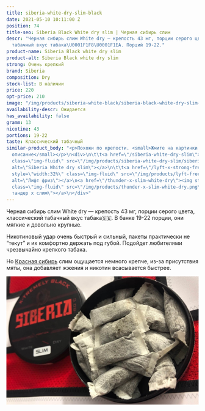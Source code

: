 ```yaml
---
title: siberia-white-dry-slim-black
date: 2021-05-10 10:11:00 Z
position: 74
title-seo: Siberia Black White dry slim | Черная сибирь слим
descr: "Черная сибирь слим White dry — крепость 43 мг, порции серого цвета, классический
  табачный вкус табака\U0001F1F8\U0001F1EA. Порций 19-22."
product-name: Siberia Black white dry slim
product-alt: Siberia Black white dry slim
strong: Очень крепкий
brand: Siberia
composition: Dry
stock-list: В наличии
price: 220
opt-price: 210
image: "/img/products/siberia-white-black/siberia-black-white-dry-slim-portion.png"
availability-descr: Ожидается
has_availability: false
gramm: 13
nicotine: 43
portions: 19-22
taste: Классический табачный
similar-product_body: "<p>Похожи по крепости. <small>Жмите на картинки и читайте полное
  описание</small></p>\n<div>\n\t\t<a href=\"/siberia-white-dry-slim\"><img style=\"width:32%\"
  class=\"img-fluid\" src=\"/img/products/siberia-white-dry-slim/siberia-open-and-cryo.jpg\"
  alt=\"Siberia White dry slim\"></a>\n\t\t<a href=\"/lyft-x-strong-freeze-slim-white\"><img
  style=\"width:32%\" class=\"img-fluid\" src=\"/img/products/lyft-freeze/lyft-freeze-open.jpg\"
  alt=\"Лифт фриз\"></a>\n<a href=\"/thunder-x-slim-white-dry\"><img style=\"width:32%\"
  class=\"img-fluid\" src=\"/img/products/thunder-x-slim-white-dry.png\" alt=\"Снюс
  тандер х слим\"></a>\n</div>"
---
```


Черная сибирь слим White dry — крепость 43 мг, порции серого цвета, классический табачный вкус табака🇸🇪. В банке 19-22 порции, они мягкие и довольно крупные.

Никотиновый удар очень быстрый и сильный, пакеты практически не “текут” и их комфортно держать под губой. Подойдет любителями чрезвычайно крепкого табака.

Но [Красная сибирь](/siberia-white-dry-slim) слим ощущается немного крепче, из-за присутствия мяты, она добавляет жжения и никотин всасывается быстрее.
<div class="mb-3">
<img class="img-fluid" src="/img/products/siberia-white-black/siberia-white-dry-slim-black-open.jpg" alt="Siberia Black White dry slim">
</div>